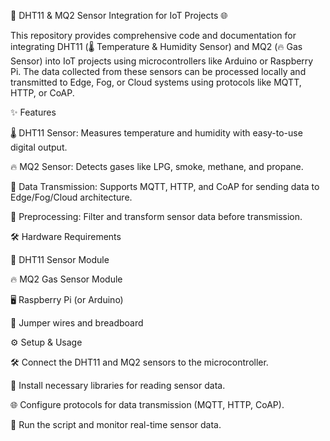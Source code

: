 🚀 DHT11 & MQ2 Sensor Integration for IoT Projects 🌐

This repository provides comprehensive code and documentation for integrating DHT11 (🌡️ Temperature & Humidity Sensor) and MQ2 (🔥 Gas Sensor) into IoT projects using microcontrollers like Arduino or Raspberry Pi. The data collected from these sensors can be processed locally and transmitted to Edge, Fog, or Cloud systems using protocols like MQTT, HTTP, or CoAP.

✨ Features

🌡️ DHT11 Sensor: Measures temperature and humidity with easy-to-use digital output.

🔥 MQ2 Sensor: Detects gases like LPG, smoke, methane, and propane.

📡 Data Transmission: Supports MQTT, HTTP, and CoAP for sending data to Edge/Fog/Cloud architecture.

🧠 Preprocessing: Filter and transform sensor data before transmission.

🛠️ Hardware Requirements

🧩 DHT11 Sensor Module

🔥 MQ2 Gas Sensor Module

🖥️ Raspberry Pi (or Arduino)

🔌 Jumper wires and breadboard

⚙️ Setup & Usage

🛠️ Connect the DHT11 and MQ2 sensors to the microcontroller.

🧱 Install necessary libraries for reading sensor data.

🌐 Configure protocols for data transmission (MQTT, HTTP, CoAP).

🚀 Run the script and monitor real-time sensor data.
